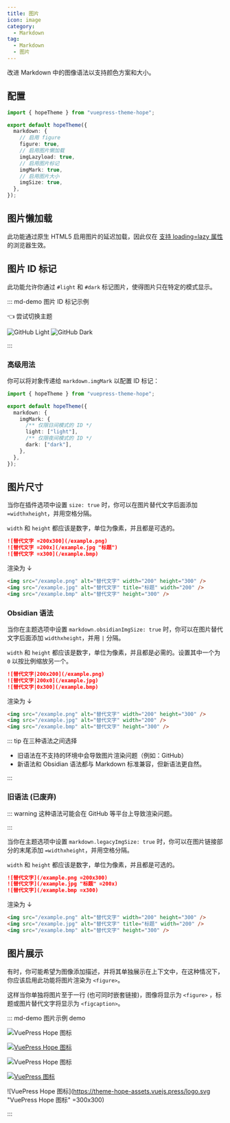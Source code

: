```yaml
---
title: 图片
icon: image
category:
  - Markdown
tag:
  - Markdown
  - 图片
---
```


改进 Markdown 中的图像语法以支持颜色方案和大小。

<!-- more -->

## 配置

```ts twoslash {6,8,10,12} title=".vuepress/theme.ts"
import { hopeTheme } from "vuepress-theme-hope";

export default hopeTheme({
  markdown: {
    // 启用 figure
    figure: true,
    // 启用图片懒加载
    imgLazyload: true,
    // 启用图片标记
    imgMark: true,
    // 启用图片大小
    imgSize: true,
  },
});
```

## 图片懒加载

此功能通过原生 HTML5 启用图片的延迟加载，因此仅在 [支持 loading=lazy 属性](https://caniuse.com/loading-lazy-attr) 的浏览器生效。

## 图片 ID 标记

此功能允许你通过 `#light` 和 `#dark` 标记图片，使得图片只在特定的模式显示。

::: md-demo 图片 ID 标记示例

<ColorModeSwitch /> 👈 尝试切换主题

![GitHub Light](/assets/image/github-light.svg#dark)
![GitHub Dark](/assets/image/github-dark.svg#light)

:::

### 高级用法

你可以将对象传递给 `markdown.imgMark` 以配置 ID 标记：

```ts twoslash {7,9} title=".vuepress/theme.ts"
import { hopeTheme } from "vuepress-theme-hope";

export default hopeTheme({
  markdown: {
    imgMark: {
      /** 仅限日间模式的 ID */
      light: ["light"],
      /** 仅限夜间模式的 ID */
      dark: ["dark"],
    },
  },
});
```

## 图片尺寸

当你在插件选项中设置 `size: true` 时，你可以在图片替代文字后面添加 `=widthxheight`，并用空格分隔。

`width` 和 `height` 都应该是数字，单位为像素，并且都是可选的。

```md
![替代文字 =200x300](/example.png)
![替代文字 =200x](/example.jpg "标题")
![替代文字 =x300](/example.bmp)
```

渲染为 ↓

```html
<img src="/example.png" alt="替代文字" width="200" height="300" />
<img src="/example.jpg" alt="替代文字" title="标题" width="200" />
<img src="/example.bmp" alt="替代文字" height="300" />
```

### Obsidian 语法

当你在主题选项中设置 `markdown.obsidianImgSize: true` 时，你可以在图片替代文字后面添加 `widthxheight`，并用 `|` 分隔。

`width` 和 `height` 都应该是数字，单位为像素，并且都是必需的。设置其中一个为 `0` 以按比例缩放另一个。

```md
![替代文字|200x200](/example.png)
![替代文字|200x0](/example.jpg)
![替代文字|0x300](/example.bmp)
```

渲染为 ↓

```html
<img src="/example.png" alt="替代文字" width="200" height="300" />
<img src="/example.jpg" alt="替代文字" width="200" />
<img src="/example.bmp" alt="替代文字" height="300" />
```

::: tip 在三种语法之间选择

- 旧语法在不支持的环境中会导致图片渲染问题（例如：GitHub）
- 新语法和 Obsidian 语法都与 Markdown 标准兼容，但新语法更自然。

:::

### 旧语法 (已废弃)

::: warning 这种语法可能会在 GitHub 等平台上导致渲染问题。

:::

当你在主题选项中设置 `markdown.legacyImgSize: true` 时，你可以在图片链接部分的末尾添加 `=widthxheight`，并用空格分隔。

`width` 和 `height` 都应该是数字，单位为像素，并且都是可选的。

```md
![替代文字](/example.png =200x300)
![替代文字](/example.jpg "标题" =200x)
![替代文字](/example.bmp =x300)
```

渲染为 ↓

```html
<img src="/example.png" alt="替代文字" width="200" height="300" />
<img src="/example.jpg" alt="替代文字" title="标题" width="200" />
<img src="/example.bmp" alt="替代文字" height="300" />
```

## 图片展示

有时，你可能希望为图像添加描述，并将其单独展示在上下文中，在这种情况下，你应该启用此功能将图片渲染为 `<figure>`。

这样当你单独将图片至于一行 (也可同时嵌套链接)，图像将显示为 `<figure>` ，标题或图片替代文字将显示为 `<figcaption>`。

<!-- markdownlint-disable MD034 -->

::: md-demo 图片示例 demo

![VuePress Hope 图标](/favicon.ico)

[![VuePress Hope 图标](/favicon.ico)](https://theme-hope.vuejs.press/)

![VuePress Hope 图标](/favicon.ico "VuePress Hope 图标")

[![VuePress 图标](/favicon.ico "VuePress Hope 图标")](https://theme-hope.vuejs.press/)

![VuePress Hope 图标](https://theme-hope-assets.vuejs.press/logo.svg "VuePress Hope 图标" =300x300)

:::

<!-- markdownlint-enable MD034 -->

<script setup lang="ts">
import ColorModeSwitch from "@theme-hope/modules/outlook/components/ColorModeSwitch";
</script>
